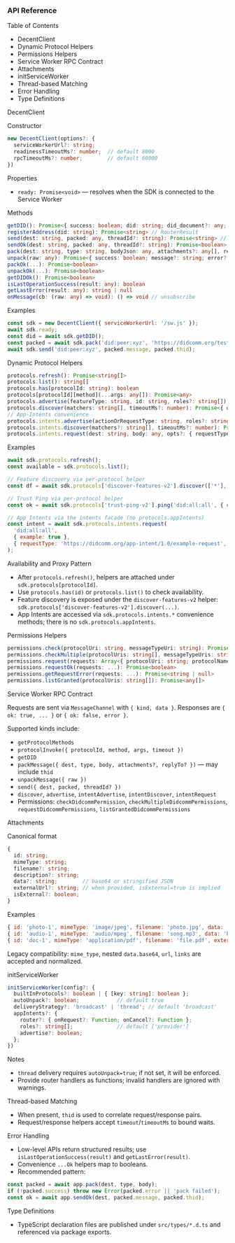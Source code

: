### API Reference

Table of Contents

- DecentClient
- Dynamic Protocol Helpers
- Permissions Helpers
- Service Worker RPC Contract
- Attachments
- initServiceWorker
- Thread-based Matching
- Error Handling
- Type Definitions

DecentClient

Constructor

```ts
new DecentClient(options?: {
  serviceWorkerUrl?: string;
  readinessTimeoutMs?: number;  // default 8000
  rpcTimeoutMs?: number;        // default 60000
})
```

Properties

- `ready: Promise<void>` — resolves when the SDK is connected to the Service Worker

Methods

```ts
getDID(): Promise<{ success: boolean; did: string; did_document?: any; public_key?: string; error?: string }>
registerAddress(did: string): Promise<string> // RouterResult
send(dest: string, packed: any, threadId?: string): Promise<string> // RouterResult
sendOk(dest: string, packed: any, threadId?: string): Promise<boolean>
pack(dest: string, type: string, bodyJson: any, attachments?: any[], replyTo?: string): Promise<{ success: boolean; message?: string; thid?: string; error?: string }>
unpack(raw: any): Promise<{ success: boolean; message?: string; error?: string }>
packOk(...): Promise<boolean>
unpackOk(...): Promise<boolean>
getDIDOk(): Promise<boolean>
isLastOperationSuccess(result: any): boolean
getLastError(result: any): string | null
onMessage(cb: (raw: any) => void): () => void // unsubscribe
```

Examples

```js
const sdk = new DecentClient({ serviceWorkerUrl: '/sw.js' });
await sdk.ready;
const did = await sdk.getDID();
const packed = await sdk.pack('did:peer:xyz', 'https://didcomm.org/test/1.0/ping', JSON.stringify({}));
await sdk.send('did:peer:xyz', packed.message, packed.thid);
```

Dynamic Protocol Helpers

```ts
protocols.refresh(): Promise<string[]>
protocols.list(): string[]
protocols.has(protocolId: string): boolean
protocols[protocolId][method](...args: any[]): Promise<any>
protocols.advertise(featureType: string, id: string, roles?: string[]): Promise<boolean>
protocols.discover(matchers: string[], timeoutMs?: number): Promise<{ ok: boolean; result?: Record<string, any[]>; error?: string }>
// App-Intents convenience
protocols.intents.advertise(actionOrRequestType: string, roles?: string[]): Promise<boolean>
protocols.intents.discover(matchers?: string[], timeoutMs?: number): Promise<{ ok: boolean; result?: Record<string, any[]>; error?: string }>
protocols.intents.request(dest: string, body: any, opts?: { requestType: string; timeout?: number; waitForResult?: boolean }): Promise<{ ok: boolean; response?: any; declined?: boolean; error?: string }>
```

Examples

```js
await sdk.protocols.refresh();
const available = sdk.protocols.list();

// Feature discovery via per-protocol helper
const df = await sdk.protocols['discover-features-v2'].discover(['*'], 500);

// Trust Ping via per-protocol helper
const ok = await sdk.protocols['trust-ping-v2'].ping('did:all:all', { comment: 'hello' });

// App Intents via the intents facade (no protocols.appIntents)
const intent = await sdk.protocols.intents.request(
  'did:all:all',
  { example: true },
  { requestType: 'https://didcomm.org/app-intent/1.0/example-request', timeout: 3000 }
);
```

Availability and Proxy Pattern

- After `protocols.refresh()`, helpers are attached under `sdk.protocols[protocolId]`.
- Use `protocols.has(id)` or `protocols.list()` to check availability.
- Feature discovery is exposed under the `discover-features-v2` helper: `sdk.protocols['discover-features-v2'].discover(...)`.
- App Intents are accessed via `sdk.protocols.intents.*` convenience methods; there is no `sdk.protocols.appIntents`.

Permissions Helpers

```ts
permissions.check(protocolUri: string, messageTypeUri: string): Promise<boolean>
permissions.checkMultiple(protocolUris: string[], messageTypeUris: string[]): Promise<boolean[]>
permissions.request(requests: Array<{ protocolUri: string; protocolName?: string; description?: string; messageTypes: Array<{ typeUri: string; description?: string }> }>): Promise<any>
permissions.requestOk(requests: ...): Promise<boolean>
permissions.getRequestError(requests: ...): Promise<string | null>
permissions.listGranted(protocolUris: string[]): Promise<any[]>
```

Service Worker RPC Contract

Requests are sent via `MessageChannel` with `{ kind, data }`. Responses are `{ ok: true, ... }` or `{ ok: false, error }`.

Supported kinds include:

- `getProtocolMethods`
- `protocolInvoke({ protocolId, method, args, timeout })`
- `getDID`
- `packMessage({ dest, type, body, attachments?, replyTo? })` — may include `thid`
- `unpackMessage({ raw })`
- `send({ dest, packed, threadId? })`
- `discover`, `advertise`, `intentAdvertise`, `intentDiscover`, `intentRequest`
- Permissions: `checkDidcommPermission`, `checkMultipleDidcommPermissions`, `requestDidcommPermissions`, `listGrantedDidcommPermissions`

Attachments

Canonical format

```ts
{
  id: string;
  mimeType: string;
  filename?: string;
  description?: string;
  data?: string;        // base64 or stringified JSON
  externalUrl?: string; // when provided, isExternal=true is implied
  isExternal?: boolean;
}
```

Examples

```js
{ id: 'photo-1', mimeType: 'image/jpeg', filename: 'photo.jpg', data: 'base64...' }
{ id: 'audio-1', mimeType: 'audio/mpeg', filename: 'song.mp3', data: 'base64...' }
{ id: 'doc-1', mimeType: 'application/pdf', filename: 'file.pdf', externalUrl: 'https://example.org/file.pdf' }
```

Legacy compatibility: `mime_type`, nested `data.base64`, `url`, `links` are accepted and normalized.

initServiceWorker

```ts
initServiceWorker(config?: {
  builtInProtocols?: boolean | { [key: string]: boolean };
  autoUnpack?: boolean;            // default true
  deliveryStrategy?: 'broadcast' | 'thread'; // default 'broadcast'
  appIntents?: {
    router?: { onRequest?: Function; onCancel?: Function };
    roles?: string[];              // default ['provider']
    advertise?: boolean;
  };
})
```

Notes

- `thread` delivery requires `autoUnpack=true`; if not set, it will be enforced.
- Provide router handlers as functions; invalid handlers are ignored with warnings.

Thread-based Matching

- When present, `thid` is used to correlate request/response pairs.
- Request/response helpers accept `timeout`/`timeoutMs` to bound waits.

Error Handling

- Low-level APIs return structured results; use `isLastOperationSuccess(result)` and `getLastError(result)`.
- Convenience `...Ok` helpers map to booleans.
- Recommended pattern:

```js
const packed = await app.pack(dest, type, body);
if (!packed.success) throw new Error(packed.error || 'pack failed');
const ok = await app.sendOk(dest, packed.message, packed.thid);
```

Type Definitions

- TypeScript declaration files are published under `src/types/*.d.ts` and referenced via package exports.
